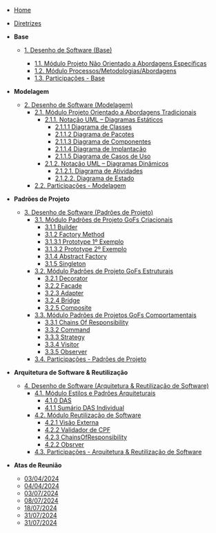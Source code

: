 <!-- docs/_sidebar.md -->

- [Home]()
- [Diretrizes](/Diretrizes/Diretrizes.md)

- **Base**
  - [1. Desenho de Software (Base)](/Base/1.Base.md)

    - [1.1. Módulo Projeto Não Orientado a Abordagens Específicas](/Base/1.1.AbordagemNaoEspecifica.md)
    - [1.2. Módulo Processos/Metodologias/Abordagens](/Base/1.2.ProcessosMetodologiasAbordagens.md)
    - [1.3. Participações - Base](/Base/1.3.ParticipacoesBase.md)

- **Modelagem**
  - [2. Desenho de Software (Modelagem)](/Modelagem/2.Modelagem.md)
    - [2.1. Módulo Projeto Orientado a Abordagens Tradicionais](/Modelagem/2.1.ModelagemTradicional.md)
      - [2.1.1. Notação UML – Diagramas Estáticos](/Modelagem/2.1.1.UMLEstaticos.md)
        - [2.1.1.1 Diagrama de Classes](/Modelagem/2.1.1.1DiagramadeClasses.md)
        - [2.1.1.2 Diagrama de Pacotes](/Modelagem/2.1.1.2DiagramadePacotes.md)
        - [2.1.1.3 Diagrama de Componentes](/Modelagem/2.1.1.3DiagramadeComponentes.md)
        - [2.1.1.4 Diagrama de Implantação](/Modelagem/2.1.1.4.DiagramadeImplantacao.md)
        - [2.1.1.5 Diagrama de Casos de Uso](/Modelagem/2.1.1.5.DiagramaCasosDeUso.md)
      - [2.1.2. Notação UML – Diagramas Dinâmicos](/Modelagem/2.1.2.UMLDinamicos.md)
        - [2.1.2.1. Diagrama de Atividades](/Modelagem/2.1.2.1.Diagramadeatividades.md)
        - [2.1.2.2. Diagrama de Estado](/Modelagem/2.1.2.2.DiagramaDeEstados.md)
    - [2.2. Participações - Modelagem](/Modelagem/2.2.ParticipacoesModelagem.md)

- **Padrões de Projeto**
  - [3. Desenho de Software (Padrões de Projeto)](/PadroesDeProjeto/3.PadroesDeProjeto.md)
    - [3.1. Módulo Padrões de Projeto GoFs Criacionais](/PadroesDeProjeto/GoF's/Criacionais/3.1.GoFsCriacionais.md)
      - [3.1.1 Builder](/PadroesDeProjeto/GoF's/Criacionais/3.1.1.Builder.md)
      - [3.1.2 Factory Method](/PadroesDeProjeto/GoF's/Criacionais/3.1.2.factoryMethod.md)
      - [3.1.3.1 Prototype 1º Exemplo](/PadroesDeProjeto/GoF's/Criacionais/3.1.3.1.Prototype1.md)
      - [3.1.3.2 Prototype 2º Exemplo](/PadroesDeProjeto/GoF's/Criacionais/3.1.3.2.Prototype2.md)
      - [3.1.4 Abstract Factory](/PadroesDeProjeto/GoF's/Criacionais/3.1.4.AbstractFactory.md)
      - [3.1.5 Singleton](/PadroesDeProjeto/GoF's/Criacionais/3.1.5.Singleton.md)
    - [3.2. Módulo Padrões de Projeto GoFs Estruturais](/PadroesDeProjeto/GoF's/Estruturais/3.2.GoFsEstruturais.md)
      - [3.2.1 Decorator](/PadroesDeProjeto/GoF's/Estruturais/3.2.1.Decorator.md)
      - [3.2.2 Facade](/PadroesDeProjeto/GoF's/Estruturais/3.2.2.Facade.md)
      - [3.2.3 Adapter](/PadroesDeProjeto/GoF's/Estruturais/3.2.3.Adapter.md)
      - [3.2.4 Bridge](/PadroesDeProjeto/GoF's/Estruturais/3.2.4.Bridge.md)
      - [3.2.5 Composite](/PadroesDeProjeto/GoF's/Estruturais/3.2.5.Composite.md)
    - [3.3. Módulo Padrões de Projetos GoFs Comportamentais](/PadroesDeProjeto/GoF's/Comportamentais/3.3.GoFsComportamentais.md)
      - [3.3.1 Chains Of Responsibility](/PadroesDeProjeto/GoF's/Comportamentais/3.3.1.ChainsOfResponsibility.md)
      - [3.3.2 Command](/PadroesDeProjeto/GoF's/Comportamentais/3.3.2.Command.md)
      - [3.3.3 Strategy](/PadroesDeProjeto/GoF's/Comportamentais/3.3.3.Strategy.md)
      - [3.3.4 Visitor](/PadroesDeProjeto/GoF's/Comportamentais/3.3.4.Visitor.md)
      - [3.3.5 Observer](/PadroesDeProjeto/GoF's/Comportamentais/3.3.5.Observer.md)
    - [3.4. Participações - Padrões de Projeto](/PadroesDeProjeto/3.4.ParticipacoesPadroes.md)

- **Arquitetura de Software & Reutilização**
  - [4. Desenho de Software (Arquitetura & Reutilização de Software)](/ArquiteturaReutilizacao/4.ArquiteturaReutilizacao.md)
    - [4.1. Módulo Estilos e Padrões Arquiteturais](/ArquiteturaReutilizacao/4.1.PadroesArquiteturais.md)
      - [4.1.0 DAS](/ArquiteturaReutilizacao/4.1.0.DAS.md)
      - [4.1.1 Sumário DAS Individual](/ArquiteturaReutilizacao/4.1.1.sumario.md)
    - [4.2. Módulo Reutilização de Software](/ArquiteturaReutilizacao/4.2.ReutilizacaoDeSoftware.md)
      - [4.2.1 Visão Externa](/ArquiteturaReutilizacao/4.2.1.VisaoExterna.md)
      - [4.2.2 Validador de CPF](/ArquiteturaReutilizacao/4.2.2.CPFValidador.md)
      - [4.2.3 ChainsOfResponsibility](/ArquiteturaReutilizacao/4.2.3.ChainsOfResponsibility.md)
      - [4.2.2 Obsrver](/ArquiteturaReutilizacao/4.2.4.Observer.md)
    - [4.3. Participações - Arquitetura & Reutilização de Software](/ArquiteturaReutilizacao/4.3.ParticipacoesArqReutilizacao.md)

- **Atas de Reunião**
  - [03/04/2024](/Atas/03_04_2024.md)
  - [04/04/2024](/Atas/04_04_2024.md)
  - [03/07/2024](/Atas/03_07_2024.md) 
  - [08/07/2024](/Atas/08_07_2024.md) 
  - [18/07/2024](/Atas/18_07_2024.md) 
  - [31/07/2024](/Atas/31_07_2024.md) 
  - [31/07/2024](/Atas/08_08_2024.md)
